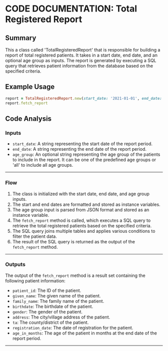 # CODE DOCUMENTATION: Total Registered Report
## Summary
This a class called 'TotalRegisteredReport' that is responsible for building a report of total registered patients. It takes in a start date, end date, and an optional age group as inputs. The report is generated by executing a SQL query that retrieves patient information from the database based on the specified criteria.

## Example Usage
```ruby
report = TotalRegisteredReport.new(start_date: '2021-01-01', end_date: '2021-12-31', age_group: '1 to < 5')
report.fetch_report
```

## Code Analysis
### Inputs
- `start_date`: A string representing the start date of the report period.
- `end_date`: A string representing the end date of the report period.
- `age_group`: An optional string representing the age group of the patients to include in the report. It can be one of the predefined age groups or 'all' to include all age groups.
___
### Flow
1. The class is initialized with the start date, end date, and age group inputs.
2. The start and end dates are formatted and stored as instance variables.
3. The age group input is parsed from JSON format and stored as an instance variable.
4. The `fetch_report` method is called, which executes a SQL query to retrieve the total registered patients based on the specified criteria.
5. The SQL query joins multiple tables and applies various conditions to filter the patient data.
6. The result of the SQL query is returned as the output of the `fetch_report` method.
___
### Outputs
The output of the `fetch_report` method is a result set containing the following patient information:
- `patient_id`: The ID of the patient.
- `given_name`: The given name of the patient.
- `family_name`: The family name of the patient.
- `birthdate`: The birthdate of the patient.
- `gender`: The gender of the patient.
- `address`: The city/village address of the patient.
- `ta`: The county/district of the patient.
- `registration_date`: The date of registration for the patient.
- `age_in_months`: The age of the patient in months at the end date of the report period.
___
